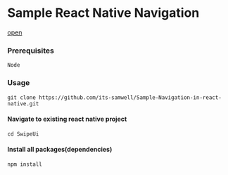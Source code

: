 # Sample React Native Navigation

[open](https://snack.expo.io/@its_samwell/navigation-on-multiple-screens)

### Prerequisites

```
Node
```

### Usage

```
git clone https://github.com/its-samwell/Sample-Navigation-in-react-native.git
```
#### Navigate to existing react native project

```
cd SwipeUi
```
#### Install all packages(dependencies) 

```
npm install
```


